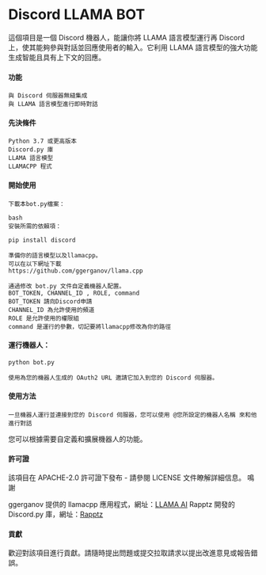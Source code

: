 # Discord LLAMA BOT

這個項目是一個 Discord 機器人，能讓你將 LLAMA 語言模型運行再 Discord 上，使其能夠參與對話並回應使用者的輸入。它利用 LLAMA 語言模型的強大功能生成智能且具有上下文的回應。
#### 功能

    與 Discord 伺服器無縫集成
    與 LLAMA 語言模型進行即時對話
    

#### 先決條件

    Python 3.7 或更高版本
    Discord.py 庫
    LLAMA 語言模型
    LLAMACPP 程式

#### 開始使用

    下載本bot.py檔案：

    bash
    安裝所需的依賴項：

    pip install discord

    準備你的語言模型以及llamacpp。
    可以在以下網址下載
    https://github.com/ggerganov/llama.cpp

    通過修改 bot.py 文件自定義機器人配置。
    BOT_TOKEN, CHANNEL_ID , ROLE, command
    BOT_TOKEN 請向Discord申請
    CHANNEL_ID 為允許使用的頻道
    ROLE 是允許使用的權限組
    command 是運行的參數，切記要將llamacpp修改為你的路徑
    
#### 運行機器人：

    python bot.py

    使用為您的機器人生成的 OAuth2 URL 邀請它加入到您的 Discord 伺服器。

#### 使用方法

    一旦機器人運行並連接到您的 Discord 伺服器，您可以使用 @您所設定的機器人名稱 來和他進行對話

   您可以根據需要自定義和擴展機器人的功能。
#### 許可證

  該項目在 APACHE-2.0 許可證下發布 - 請參閱 LICENSE 文件瞭解詳細信息。
  鳴謝

   ggerganov 提供的 llamacpp 應用程式，網址：[LLAMA AI](https://github.com/ggerganov/llama.cpp)
   Rapptz 開發的 Discord.py 庫，網址：[Rapptz](https://github.com/Rapptz/discord.py)


#### 貢獻

歡迎對該項目進行貢獻。請隨時提出問題或提交拉取請求以提出改進意見或報告錯誤。

